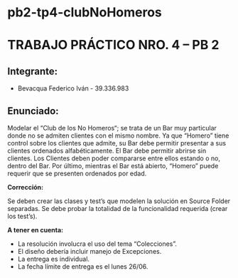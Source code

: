# pb2-tp4-clubNoHomeros

# TRABAJO PRÁCTICO NRO. 4 – PB 2

## Integrante:

 - Bevacqua Federico Iván - 39.336.983


**Enunciado:**
------------

Modelar el “Club de los No Homeros“; se trata de un Bar muy particular donde no se admiten clientes con el mismo nombre. Ya que “Homero” tiene control sobre los clientes que admite, su Bar debe permitir presentar a sus clientes ordenados alfabéticamente. El Bar debe permitir abrirse sin clientes.
Los Clientes deben poder compararse entre ellos estando o no, dentro del Bar.
Por último, mientras el Bar está abierto, “Homero” puede requerir que se presenten ordenados por edad.

**Corrección:**

Se deben crear las clases y test’s que modelen la solución en Source Folder separadas.
Se debe probar la totalidad de la funcionalidad requerida (crear los test’s).

**A tener en cuenta:**

 - La resolución involucra el uso del tema “Colecciones”.
 - El diseño debería incluir manejo de Excepciones.
 - La entrega es individual.
 - La fecha límite de entrega es el lunes 26/06.